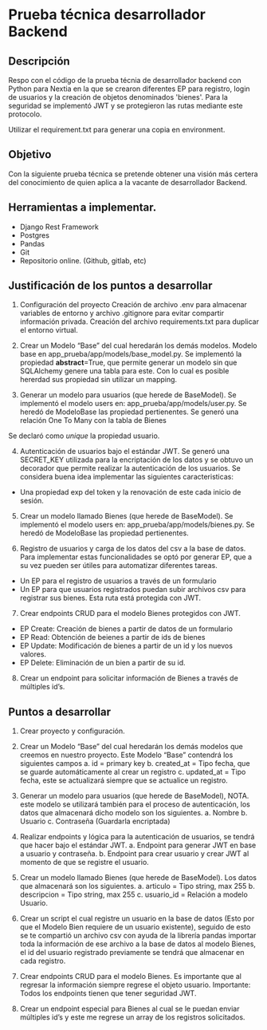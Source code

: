 # Prueba técnica desarrollador Backend

## Descripción

Respo con el código de la prueba técnia de desarrollador backend con Python para Nextia en la que se crearon diferentes EP para registro, login de usuarios y la creación de objetos denominados 'bienes'. Para la seguridad se implementó JWT y se protegieron las rutas mediante este protocolo.

Utilizar el requirement.txt para generar una copia en environment.

## Objetivo

Con la siguiente prueba técnica se pretende obtener una visión más certera del conocimiento
de quien aplica a la vacante de desarrollador Backend.

## Herramientas a implementar.

-   Django Rest Framework
-   Postgres
-   Pandas
-   Git
-   Repositorio online. (Github, gitlab, etc)

## Justificación de los puntos a desarrollar

1. Configuración del proyecto
   Creación de archivo .env para almacenar variables de entorno y archivo .gitignore para evitar compartir información privada.
   Creación del archivo requirements.txt para duplicar el entorno virtual.

2. Crear un Modelo “Base” del cual heredarán los demás modelos.
   Modelo base en app_prueba/app/models/base_model.py.
   Se implementó la propiedad **abstract**=True, que permite generar un modelo sin que SQLAlchemy genere una tabla para este. Con lo cual es posible hererdad sus propiedad sin utilizar un mapping.

3. Generar un modelo para usuarios (que herede de BaseModel).
   Se implementó el modelo users en: app_prueba/app/models/user.py.
   Se heredó de ModeloBase las propiedad pertienentes.
   Se generó una relación One To Many con la tabla de Bienes

Se declaró como _unique_ la propiedad usuario.

4. Autenticación de usuarios bajo el
   estándar JWT.
   Se generó una SECRET_KEY utilizada para la encriptación de los datos y se obtuvo un decorador que permite realizar la autenticación de los usuarios.
   Se considera buena idea implementar las siguientes caracteristicas:

-   Una propiedad exp del token y la renovación de este cada inicio de sesión.

5. Crear un modelo llamado Bienes (que herede de BaseModel).
   Se implementó el modelo users en: app_prueba/app/models/bienes.py.
   Se heredó de ModeloBase las propiedad pertienentes.

6. Registro de usuarios y carga de los datos del csv a la base de datos.
   Para implementar estas funcionalidades se optó por generar EP, que a su vez pueden ser útiles para automatizar diferentes tareas.

-   Un EP para el registro de usuarios a través de un formulario
-   Un EP para que usuarios registrados puedan subir archivos csv para registrar sus bienes.
    Esta ruta está protegida con JWT.

7. Crear endpoints CRUD para el modelo Bienes protegidos con JWT.

-   EP Create: Creación de bienes a partir de datos de un formulario
-   EP Read: Obtención de beienes a partir de ids de bienes
-   EP Update: Modificación de bienes a partir de un id y los nuevos valores.
-   EP Delete: Eliminación de un bien a partir de su id.

8. Crear un endpoint para solicitar información de Bienes a través de múltiples id’s.

## Puntos a desarrollar

1. Crear proyecto y configuración.
2. Crear un Modelo “Base” del cual heredarán los demás modelos que creemos en nuestro
   proyecto. Este Modelo “Base” contendrá los siguientes campos
   a. id = primary key
   b. created_at = Tipo fecha, que se guarde automáticamente al crear un registro
   c. updated_at = Tipo fecha, este se actualizará siempre que se actualice un
   registro.
3. Generar un modelo para usuarios (que herede de BaseModel), NOTA. este modelo se
   utilizará también para el proceso de autenticación, los datos que almacenará dicho
   modelo son los siguientes.
   a. Nombre
   b. Usuario
   c. Contraseña (Guardarla encriptada)

4. Realizar endpoints y lógica para la autenticación de usuarios, se tendrá que hacer bajo el
   estándar JWT.
   a. Endpoint para generar JWT en base a usuario y contraseña.
   b. Endpoint para crear usuario y crear JWT al momento de que se registre el
   usuario.
5. Crear un modelo llamado Bienes (que herede de BaseModel). Los datos que almacenará
   son los siguientes.
   a. articulo = Tipo string, max 255
   b. descripcion = Tipo string, max 255
   c. usuario_id = Relación a modelo Usuario.
6. Crear un script el cual registre un usuario en la base de datos (Esto por que el Modelo
   Bien requiere de un usuario existente), seguido de esto se te compartió un archivo csv
   con ayuda de la librería pandas importar toda la información de ese archivo a la base de
   datos al modelo Bienes, el id del usuario registrado previamente se tendrá que
   almacenar en cada registro.
7. Crear endpoints CRUD para el modelo Bienes. Es importante que al regresar la
   información siempre regrese el objeto usuario. Importante: Todos los endpoints tienen
   que tener seguridad JWT.
8. Crear un endpoint especial para Bienes al cual se le puedan enviar múltiples id’s y este
   me regrese un array de los registros solicitados.
